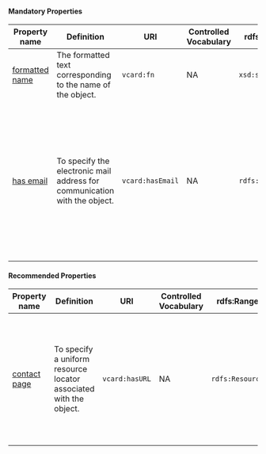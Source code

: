 #### Mandatory Properties

<table>
  <thead>
    <tr>
      <th>Property name</th>
      <th>Definition</th>
      <th>URI</th>
      <th>Controlled Vocabulary</th>
      <th>rdfs:Range</th>
      <th>Usage Note</th>
      <th>Cardinality</th>
    </tr>
  </thead>
  <tbody>
    <tr>
      <td><a href="https://www.w3.org/TR/vcard-rdf/#d4e891">formatted name</a></td>
      <td>The formatted text corresponding to the name of the object.</td>
      <td><code>vcard:fn</code></td>
      <td>NA</td>
      <td><code>xsd:string</code></td>
      <td>Provide the full name of the contact point, such as the name of a person or department responsible for communication.</td>
      <td>1</td>
    </tr>
    <tr>
      <td><a href="https://www.w3.org/TR/vcard-rdf/#d4e183">has email</a></td>
      <td>To specify the electronic mail address for communication with the object.</td>
      <td><code>vcard:hasEmail</code></td>
      <td>NA</td>
      <td><code>rdfs:Resource</code></td>
      <td>When naming a contact point, this information needs to be further specified with additional information, i.e., an email address. This email address does not need to be a direct contact to the person responsible for the management of the data, it could be a generic information email. The email address has to be provided starting with <code>mailto:</code> prefix. <br> For example: <code>mailto:info@example.com</code> / <code>mailto:jane.doe@example.com</code></td>
      <td>1</td>
    </tr>
  </tbody>
</table>


 #### Recommended Properties 

<table>
  <thead>
    <tr>
      <th>Property name</th>
      <th>Definition</th>
      <th>URI</th>
      <th>Controlled Vocabulary</th>
      <th>rdfs:Range</th>
      <th>Usage Note</th>
      <th>Cardinality</th>
    </tr>
  </thead>
  <tbody>
    <tr>
      <td><a href="https://www.w3.org/TR/vcard-rdf/#d4e605">contact page</a></td>
      <td>To specify a uniform resource locator associated with the object.</td>
      <td><code>vcard:hasURL</code></td>
      <td>NA</td>
      <td><code>rdfs:Resource</code></td>
      <td>A webpage that either allows to make contact (i.e. a webform) or the information contains how to get into contact.</td>
      <td>0..*</td>
    </tr>
  </tbody>
</table>
